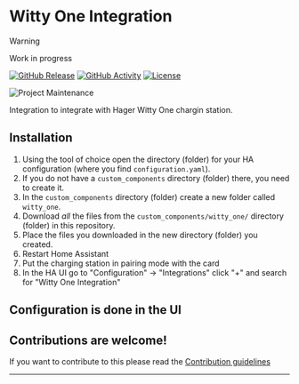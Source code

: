 # Witty One Integration

> [!WARNING]
> Work in progress


[![GitHub Release][releases-shield]][releases]
[![GitHub Activity][commits-shield]][commits]
[![License][license-shield]](LICENSE)

![Project Maintenance][maintenance-shield]
<!-- [![BuyMeCoffee][buymecoffeebadge]][buymecoffee] -->


Integration to integrate with Hager Witty One chargin station.

<!-- **This integration will set up the following platforms.**

Platform | Description
-- | --
`sensor` | Show info from blueprint API. -->

## Installation

1. Using the tool of choice open the directory (folder) for your HA configuration (where you find `configuration.yaml`).
1. If you do not have a `custom_components` directory (folder) there, you need to create it.
1. In the `custom_components` directory (folder) create a new folder called `witty_one`.
1. Download _all_ the files from the `custom_components/witty_one/` directory (folder) in this repository.
1. Place the files you downloaded in the new directory (folder) you created.
1. Restart Home Assistant
1. Put the charging station in pairing mode with the card
1. In the HA UI go to "Configuration" -> "Integrations" click "+" and search for "Witty One Integration"

## Configuration is done in the UI

<!---->

## Contributions are welcome!

If you want to contribute to this please read the [Contribution guidelines](CONTRIBUTING.md)

***

[witty_one]: https://github.com/ngraziano/hass-witty
[buymecoffee]: https://www.buymeacoffee.com/ngraziano
[buymecoffeebadge]: https://img.shields.io/badge/buy%20me%20a%20coffee-donate-yellow.svg?style=for-the-badge
[commits-shield]: https://img.shields.io/github/commit-activity/y/ngraziano/hass-witty.svg?style=for-the-badge
[commits]: https://github.com/ngraziano/hass-witty/commits/main
[forum-shield]: https://img.shields.io/badge/community-forum-brightgreen.svg?style=for-the-badge
[forum]: https://community.home-assistant.io/
[license-shield]: https://img.shields.io/github/license/ngraziano/hass-witty.svg?style=for-the-badge
[maintenance-shield]: https://img.shields.io/badge/maintainer-Nicolas%20Graziano%20%40ngraziano-blue.svg?style=for-the-badge
[releases-shield]: https://img.shields.io/github/release/ngraziano/hass-witty.svg?style=for-the-badge
[releases]: https://github.com/ngraziano/hass-witty/releases
